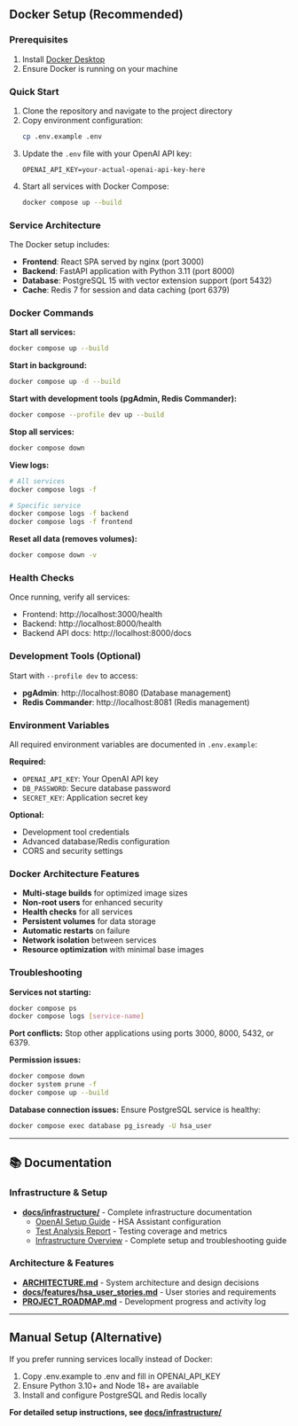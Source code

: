 ## Docker Setup (Recommended)

### Prerequisites
1. Install [Docker Desktop](https://www.docker.com/products/docker-desktop/)
2. Ensure Docker is running on your machine

### Quick Start
1. Clone the repository and navigate to the project directory
2. Copy environment configuration:
   ```bash
   cp .env.example .env
   ```
3. Update the `.env` file with your OpenAI API key:
   ```
   OPENAI_API_KEY=your-actual-openai-api-key-here
   ```
4. Start all services with Docker Compose:
   ```bash
   docker compose up --build
   ```

### Service Architecture
The Docker setup includes:
- **Frontend**: React SPA served by nginx (port 3000)
- **Backend**: FastAPI application with Python 3.11 (port 8000) 
- **Database**: PostgreSQL 15 with vector extension support (port 5432)
- **Cache**: Redis 7 for session and data caching (port 6379)

### Docker Commands

**Start all services:**
```bash
docker compose up --build
```

**Start in background:**
```bash
docker compose up -d --build
```

**Start with development tools (pgAdmin, Redis Commander):**
```bash
docker compose --profile dev up --build
```

**Stop all services:**
```bash
docker compose down
```

**View logs:**
```bash
# All services
docker compose logs -f

# Specific service
docker compose logs -f backend
docker compose logs -f frontend
```

**Reset all data (removes volumes):**
```bash
docker compose down -v
```

### Health Checks
Once running, verify all services:
- Frontend: http://localhost:3000/health
- Backend: http://localhost:8000/health
- Backend API docs: http://localhost:8000/docs

### Development Tools (Optional)
Start with `--profile dev` to access:
- **pgAdmin**: http://localhost:8080 (Database management)
- **Redis Commander**: http://localhost:8081 (Redis management)

### Environment Variables
All required environment variables are documented in `.env.example`:

**Required:**
- `OPENAI_API_KEY`: Your OpenAI API key
- `DB_PASSWORD`: Secure database password
- `SECRET_KEY`: Application secret key

**Optional:**
- Development tool credentials
- Advanced database/Redis configuration
- CORS and security settings

### Docker Architecture Features
- **Multi-stage builds** for optimized image sizes
- **Non-root users** for enhanced security
- **Health checks** for all services
- **Persistent volumes** for data storage
- **Automatic restarts** on failure
- **Network isolation** between services
- **Resource optimization** with minimal base images

### Troubleshooting

**Services not starting:**
```bash
docker compose ps
docker compose logs [service-name]
```

**Port conflicts:**
Stop other applications using ports 3000, 8000, 5432, or 6379.

**Permission issues:**
```bash
docker compose down
docker system prune -f
docker compose up --build
```

**Database connection issues:**
Ensure PostgreSQL service is healthy:
```bash
docker compose exec database pg_isready -U hsa_user
```

---

## 📚 Documentation

### Infrastructure & Setup
- **[docs/infrastructure/](./docs/infrastructure/)** - Complete infrastructure documentation
  - [OpenAI Setup Guide](./docs/infrastructure/OPENAI_SETUP.md) - HSA Assistant configuration
  - [Test Analysis Report](./docs/infrastructure/TEST_ANALYSIS_REPORT.md) - Testing coverage and metrics
  - [Infrastructure Overview](./docs/infrastructure/README.md) - Complete setup and troubleshooting guide

### Architecture & Features  
- **[ARCHITECTURE.md](./ARCHITECTURE.md)** - System architecture and design decisions
- **[docs/features/hsa_user_stories.md](./docs/features/hsa_user_stories.md)** - User stories and requirements
- **[PROJECT_ROADMAP.md](./PROJECT_ROADMAP.md)** - Development progress and activity log

---

## Manual Setup (Alternative)
If you prefer running services locally instead of Docker:

1) Copy .env.example to .env and fill in OPENAI_API_KEY
2) Ensure Python 3.10+ and Node 18+ are available
3) Install and configure PostgreSQL and Redis locally

**For detailed setup instructions, see [docs/infrastructure/](./docs/infrastructure/)**
